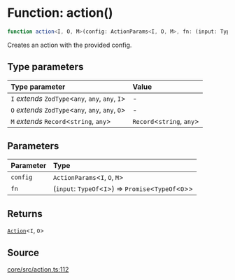 # Function: action()

```ts
function action<I, O, M>(config: ActionParams<I, O, M>, fn: (input: TypeOf<I>) => Promise<TypeOf<O>>): Action<I, O>
```

Creates an action with the provided config.

## Type parameters

| Type parameter | Value |
| :------ | :------ |
| `I` *extends* `ZodType`\<`any`, `any`, `any`, `I`\> | - |
| `O` *extends* `ZodType`\<`any`, `any`, `any`, `O`\> | - |
| `M` *extends* `Record`\<`string`, `any`\> | `Record`\<`string`, `any`\> |

## Parameters

| Parameter | Type |
| :------ | :------ |
| `config` | `ActionParams`\<`I`, `O`, `M`\> |
| `fn` | (`input`: `TypeOf`\<`I`\>) => `Promise`\<`TypeOf`\<`O`\>\> |

## Returns

[`Action`](../type-aliases/Action.md)\<`I`, `O`\>

## Source

[core/src/action.ts:112](https://github.com/firebase/genkit/blob/2b0be364306d92a8e7d13efc2da4fb04c1d21e29/js/core/src/action.ts#L112)
